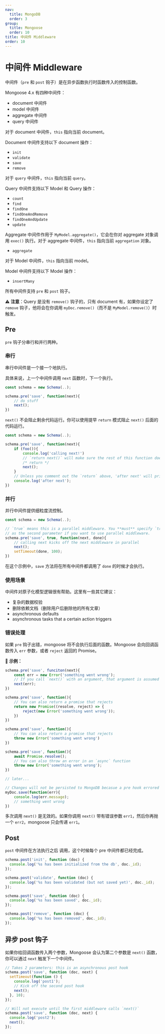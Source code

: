 ```yaml
---
nav:
  title: MongoDB
  order: 3
group:
  title: Mongoose
  order: 10
title: 中间件 Middleware
order: 10
---
```


# 中间件 Middleware

中间件（`pre` 和 `post` 钩子）是在异步函数执行时函数传入的控制函数。

Mongoose 4.x 有四种中间件：

- document 中间件
- model 中间件
- aggregate 中间件
- query 中间件

对于 document 中间件，`this` 指向当前 document。

Document 中间件支持以下 document 操作：

- `init`
- `validate`
- `save`
- `remove`

对于 `query` 中间件，`this` 指向当前 `query`。

Query 中间件支持以下 Model 和 Query 操作：

- `count`
- `find`
- `findOne`
- `findOneAndRemove`
- `findOneAndUpdate`
- `update`

Aggregate 中间件作用于 `MyModel.aggregate()`，它会在你对 aggregate 对象调用 `exec()` 执行。对于 aggregate 中间件，`this` 指向当前 `aggregation` 对象。

- `aggregate`

对于 Model 中间件，`this` 指向当前 model。

Model 中间件支持以下 Model 操作：

- `insertMany`

所有中间件支持 `pre` 和 `post` 钩子。

⚠️ **注意**：Query 是没有 `remove()` 钩子的，只有 document 有，如果你设定了 `remove` 钩子，他将会在你调用 `myDoc.remove()`（而不是 `MyModel.remove()`）时触发。

## Pre

`pre` 钩子分串行和并行两种。

### 串行

串行中间件是一个接一个地执行。

具体来说，上一个中间件调用 `next` 函数时，下一个执行。

```js
const schema = new Schema(..);

schema.pre('save', function(next){
    // do stuff
    next();
})
```

`next()` 不会阻止剩余代码运行。你可以使用提早 `return` 模式阻止 `next()` 后面的代码运行。

```js
const schema = new Schema(..);

schema.pre('save', function(next){
    if (foo()){
        console.log('calling next!')
        // `return next()` will make sure the rest of this function does't run
        /* return */
        next();
    }
    // Unless you comment out the `return` above, 'after next' will print
    console.log('after next');
})
```

### 并行

并行中间件提供细粒度流控制。

```js
const schema = new Schema(..);

// `true` means this is a parallel middleware. You **must** specify `true`
// as the second parameter if you want to use parallel middleware.
schema.pre('save', true, function(next, done){
    // calling next kicks off the next middleware in parallel
    next();
    setTimeout(done, 100);
})
```

在这个示例中，`save` 方法将在所有中间件都调用了 `done` 的时候才会执行。

### 使用场景

中间件对原子化模型逻辑很有帮助。这里有一些其它建议：

- 复杂的数据校验
- 删除依赖文档（删除用户后删除他的所有文章）
- asynchronous defaults
- asynchronous tasks that a certain action triggers

### 错误处理

如果 `pre` 钩子出错，mongoose 将不会执行后面的函数。Mongoose 会向回调函数传入 `err` 参数，或者 `reject` 返回的 Promise。

🌰 **示例：**

```js
schema.pre('save', funciton(next){
    const err = new Error('something went wrong');
    // If you call `next()` with an argument, that argument is assumed to be
    next(err);
})

schema.pre('save', function(){
    // You can also return a promise that rejects
    return new Promise((resolve, reject) => {
        reject(new Error('something went wrong'));
    })
})

schema.pre('save', function(){
    // You can also return a promise that rejects
    throw new Error('something went wrong')
})

schema.pre('save', function(){
    await Promise.resolve();
    // You can also throw an error in an `async` function
    throw new Error('something went wrong');
})

// later...

// Changes will not be persisted to MongoDB becasue a pre hook errored out
myDoc.save(function(err){
    console.log(err.message);
    // something went wrong
})
```

多次调用 `next()` 是无效的。如果你调用 `next()` 带有错误参数 `err1`，然后你再抛一个 `err2`，mongoose 只会传递 `err1`。

## Post

`post` 中间件在方法执行之后 调用，这个时候每个 pre 中间件都已经完成。

```js
schema.post('init', function (doc) {
  console.log('%s has been initialized from the db', doc._id);
});

schema.post('validate', function (doc) {
  console.log('%s has been validated (but not saved yet)', doc._id);
});

schema.post('save', function (doc) {
  console.log('%s has been saved', doc._id);
});

schema.post('remove', function (doc) {
  console.log('%s has been removed', doc._id);
});
```

## 异步 post 钩子

如果你给回调函数传入两个参数，Mongoose 会认为第二个参数是 `next()` 函数，你可以通过 `next` 触发下一个中间件。

```js
// Takes 2 parameters: this is an asynchronous post hook
schema.post('save', function (doc, next) {
  setTimeout(function () {
    console.log('post1');
    // Kick off the second post hook
    next();
  }, 10);
});

// Will not execute until the first middleware calls `next()`
schema.post('save', function (doc, next) {
  console.log('post2');
  next();
});
```
